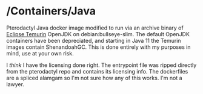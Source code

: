 # /Containers/Java

Pterodactyl Java docker image modified to run via an archive binary of [Eclipse Temurin](https://adoptium.net/temurin) OpenJDK on debian:bullseye-slim. The default OpenJDK containers have been depreciated, and starting in Java 11 the Temurin images contain ShenandoahGC. This is done entirely with my purposes in mind, use at your own risk.

I *think* I have the licensing done right. The entrypoint file was ripped directly from the pterodactyl repo and contains its licensing info. The dockerfiles are a spliced alamgam so I'm not sure how any of this works. I'm not a lawyer.
